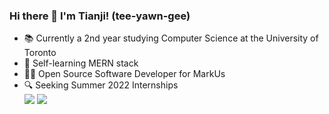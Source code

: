 ### Hi there 👋 I'm Tianji! (tee-yawn-gee)

<!--
**therealfake/therealfake** is a ✨ _special_ ✨ repository because its `README.md` (this file) appears on your GitHub profile.

Here are some ideas to get you started:

- 🔭 I’m currently working on ...
- 🌱 I’m currently learning ...
- 👯 I’m looking to collaborate on ...
- 🤔 I’m looking for help with ...
- 💬 Ask me about ...
- 📫 How to reach me: ...
- 😄 Pronouns: ...
- ⚡ Fun fact: ...
-->
- 📚 Currently a 2nd year studying Computer Science at the University of Toronto
- 📝 Self-learning MERN stack
- 👷‍♂️ Open Source Software Developer for MarkUs 
- 🔍 Seeking Summer 2022 Internships <br />
![](https://github.com/therealfake/github-stats/blob/master/generated/overview.svg)
![](https://github.com/therealfake/github-stats/blob/master/generated/languages.svg)
